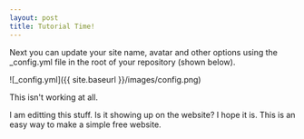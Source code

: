 ```yaml
---
layout: post
title: Tutorial Time!
---
```


Next you can update your site name, avatar and other options using the _config.yml file in the root of your repository (shown below).

![_config.yml]({{ site.baseurl }}/images/config.png)

This isn't working at all.

I am editting this stuff. Is it showing up on the website? I hope it is. This is an easy way to make a simple free website.
